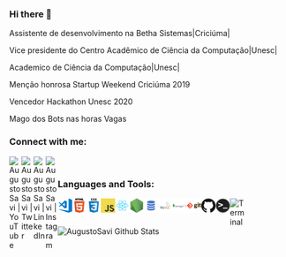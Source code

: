 ### Hi there 👋

Assistente de desenvolvimento na Betha Sistemas|Criciúma| 

Vice presidente do Centro Acadêmico de Ciência da Computação|Unesc|

Academico de Ciência da Computação|Unesc|

Menção honrosa Startup Weekend Criciúma 2019

Vencedor Hackathon Unesc 2020

Mago dos Bots nas horas Vagas

### Connect with me:

[<img align="left" alt="AugustoSavi | YouTube" width="22px" src="https://cdn.jsdelivr.net/npm/simple-icons@v3/icons/youtube.svg" />][youtube]
[<img align="left" alt="AugustoSavi | Twitter" width="22px" src="https://cdn.jsdelivr.net/npm/simple-icons@v3/icons/twitter.svg" />][twitter]
[<img align="left" alt="AugustoSavi | LinkedIn" width="22px" src="https://cdn.jsdelivr.net/npm/simple-icons@v3/icons/linkedin.svg" />][linkedin]
[<img align="left" alt="AugustoSavi | Instagram" width="22px" src="https://cdn.jsdelivr.net/npm/simple-icons@v3/icons/instagram.svg" />][instagram]

<br />

### Languages and Tools:

[<img align="left" alt="Visual Studio Code" width="26px" src="https://raw.githubusercontent.com/github/explore/80688e429a7d4ef2fca1e82350fe8e3517d3494d/topics/visual-studio-code/visual-studio-code.png" />][linkedin]
[<img align="left" alt="HTML5" width="26px" src="https://raw.githubusercontent.com/github/explore/80688e429a7d4ef2fca1e82350fe8e3517d3494d/topics/html/html.png" />][linkedin]
[<img align="left" alt="CSS3" width="26px" src="https://raw.githubusercontent.com/github/explore/80688e429a7d4ef2fca1e82350fe8e3517d3494d/topics/css/css.png" />][linkedin]
[<img align="left" alt="JavaScript" width="26px" src="https://raw.githubusercontent.com/github/explore/80688e429a7d4ef2fca1e82350fe8e3517d3494d/topics/javascript/javascript.png" />][linkedin]
[<img align="left" alt="React" width="26px" src="https://raw.githubusercontent.com/github/explore/80688e429a7d4ef2fca1e82350fe8e3517d3494d/topics/react/react.png" />][linkedin]
[<img align="left" alt="Node.js" width="26px" src="https://raw.githubusercontent.com/github/explore/80688e429a7d4ef2fca1e82350fe8e3517d3494d/topics/nodejs/nodejs.png" />][linkedin]
[<img align="left" alt="SQL" width="26px" src="https://raw.githubusercontent.com/github/explore/80688e429a7d4ef2fca1e82350fe8e3517d3494d/topics/sql/sql.png" />][linkedin]
[<img align="left" alt="MySQL" width="26px" src="https://raw.githubusercontent.com/github/explore/80688e429a7d4ef2fca1e82350fe8e3517d3494d/topics/mysql/mysql.png" />][linkedin]
[<img align="left" alt="MongoDB" width="26px" src="https://raw.githubusercontent.com/github/explore/80688e429a7d4ef2fca1e82350fe8e3517d3494d/topics/mongodb/mongodb.png" />][linkedin]
[<img align="left" alt="Git" width="26px" src="https://raw.githubusercontent.com/github/explore/80688e429a7d4ef2fca1e82350fe8e3517d3494d/topics/git/git.png" />][linkedin]
[<img align="left" alt="GitHub" width="26px" src="https://raw.githubusercontent.com/github/explore/78df643247d429f6cc873026c0622819ad797942/topics/github/github.png" />][linkedin]
[<img align="left" alt="Terminal" width="26px" src="https://raw.githubusercontent.com/github/explore/80688e429a7d4ef2fca1e82350fe8e3517d3494d/topics/terminal/terminal.png" />][linkedin]
[<img align="left" alt="Terminal" width="26px" src="https://user-images.githubusercontent.com/32443720/95255549-f4c80d80-07f7-11eb-8ed4-0d4918aeec80.png" />][linkedin]

<br />
<br />


<img align="left" alt="AugustoSavi Github Stats" src="https://github-readme-stats.vercel.app/api?username=AugustoSavi&show_icons=true&hide_border=true" />

[twitter]: https://twitter.com/Augusto_Savi
[youtube]: https://www.youtube.com/channel/UCaQ_ouUi6rf-1e-jbmSHXHw
[instagram]: https://instagram.com/saviaugusto
[linkedin]: https://www.linkedin.com/in/augusto-savi-089119167
